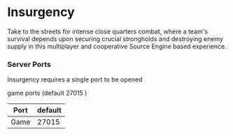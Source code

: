 # Insurgency
Take to the streets for intense close quarters combat, where a team's survival depends upon securing crucial strongholds and destroying enemy supply in this multiplayer and cooperative Source Engine based experience.
### Server Ports
Insurgency requires a single port to be opened

game ports (default 27015 )

| Port    | default |
|---------|---------|
| Game    |  27015  |
